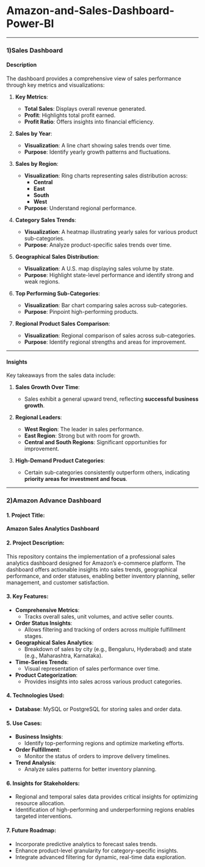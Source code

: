 # Amazon-and-Sales-Dashboard-Power-BI

---

### 1)**Sales Dashboard**

#### **Description**
The dashboard provides a comprehensive view of sales performance through key metrics and visualizations:

1. **Key Metrics**:
   - **Total Sales**: Displays overall revenue generated.
   - **Profit**: Highlights total profit earned.
   - **Profit Ratio**: Offers insights into financial efficiency.

2. **Sales by Year**:
   - **Visualization**: A line chart showing sales trends over time.
   - **Purpose**: Identify yearly growth patterns and fluctuations.

3. **Sales by Region**:
   - **Visualization**: Ring charts representing sales distribution across:
     - **Central**
     - **East**
     - **South**
     - **West**
   - **Purpose**: Understand regional performance.

4. **Category Sales Trends**:
   - **Visualization**: A heatmap illustrating yearly sales for various product sub-categories.
   - **Purpose**: Analyze product-specific sales trends over time.

5. **Geographical Sales Distribution**:
   - **Visualization**: A U.S. map displaying sales volume by state.
   - **Purpose**: Highlight state-level performance and identify strong and weak regions.

6. **Top Performing Sub-Categories**:
   - **Visualization**: Bar chart comparing sales across sub-categories.
   - **Purpose**: Pinpoint high-performing products.

7. **Regional Product Sales Comparison**:
   - **Visualization**: Regional comparison of sales across sub-categories.
   - **Purpose**: Identify regional strengths and areas for improvement.

---

#### **Insights**
Key takeaways from the sales data include:

1. **Sales Growth Over Time**:
   - Sales exhibit a general upward trend, reflecting **successful business growth**.

2. **Regional Leaders**:
   - **West Region**: The leader in sales performance.
   - **East Region**: Strong but with room for growth.
   - **Central and South Regions**: Significant opportunities for improvement.

3. **High-Demand Product Categories**:
   - Certain sub-categories consistently outperform others, indicating **priority areas for investment and focus**.
  

---

### 2)**Amazon Advance Dashboard**

#### **1. Project Title**:  
**Amazon Sales Analytics Dashboard**  

#### **2. Project Description**:  
This repository contains the implementation of a professional sales analytics dashboard designed for Amazon’s e-commerce platform. The dashboard offers actionable insights into sales trends, geographical performance, and order statuses, enabling better inventory planning, seller management, and customer satisfaction.  

#### **3. Key Features**:  
   - **Comprehensive Metrics**:  
     - Tracks overall sales, unit volumes, and active seller counts.  
   - **Order Status Insights**:  
     - Allows filtering and tracking of orders across multiple fulfillment stages.  
   - **Geographical Sales Analytics**:  
     - Breakdown of sales by city (e.g., Bengaluru, Hyderabad) and state (e.g., Maharashtra, Karnataka).  
   - **Time-Series Trends**:  
     - Visual representation of sales performance over time.  
   - **Product Categorization**:  
     - Provides insights into sales across various product categories.  

#### **4. Technologies Used**:   
   - **Database**: MySQL or PostgreSQL for storing sales and order data.  

#### **5. Use Cases**:  
   - **Business Insights**:  
     - Identify top-performing regions and optimize marketing efforts.  
   - **Order Fulfillment**:  
     - Monitor the status of orders to improve delivery timelines.  
   - **Trend Analysis**:  
     - Analyze sales patterns for better inventory planning.  

#### **6. Insights for Stakeholders**:  
   - Regional and temporal sales data provides critical insights for optimizing resource allocation.  
   - Identification of high-performing and underperforming regions enables targeted interventions.  

#### **7. Future Roadmap**:  
   - Incorporate predictive analytics to forecast sales trends.  
   - Enhance product-level granularity for category-specific insights.  
   - Integrate advanced filtering for dynamic, real-time data exploration.  
